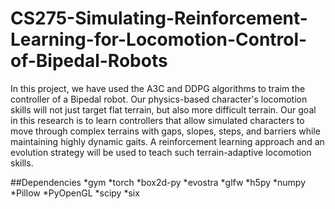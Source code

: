 # CS275-Simulating-Reinforcement-Learning-for-Locomotion-Control-of-Bipedal-Robots

In this project, we have used the A3C and DDPG algorithms to traim the controller of a Bipedal robot. Our physics-based character's locomotion skills will not just target flat terrain, but also more difficult terrain. Our goal in this research is to learn controllers that allow simulated characters to move through complex terrains with gaps, slopes, steps, and barriers while maintaining highly dynamic gaits. A reinforcement learning approach and an evolution strategy will be used to teach such terrain-adaptive locomotion skills.

##Dependencies
*gym
*torch
*box2d-py
*evostra
*glfw
*h5py
*numpy
*Pillow
*PyOpenGL
*scipy
*six
